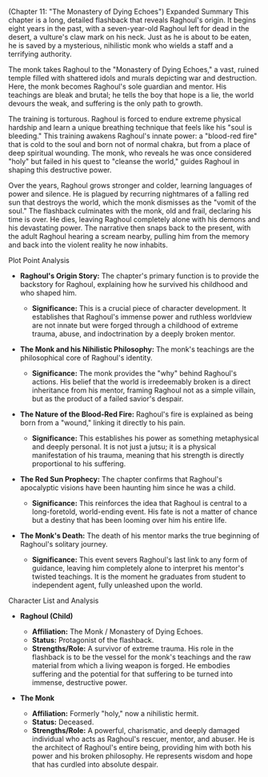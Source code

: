 (Chapter 11: "The Monastery of Dying Echoes")
Expanded Summary
This chapter is a long, detailed flashback that reveals Raghoul's origin. It begins eight years in the past, with a seven-year-old Raghoul left for dead in the desert, a vulture's claw mark on his neck. Just as he is about to be eaten, he is saved by a mysterious, nihilistic monk who wields a staff and a terrifying authority.

The monk takes Raghoul to the "Monastery of Dying Echoes," a vast, ruined temple filled with shattered idols and murals depicting war and destruction. Here, the monk becomes Raghoul's sole guardian and mentor. His teachings are bleak and brutal; he tells the boy that hope is a lie, the world devours the weak, and suffering is the only path to growth.

The training is torturous. Raghoul is forced to endure extreme physical hardship and learn a unique breathing technique that feels like his "soul is bleeding." This training awakens Raghoul's innate power: a "blood-red fire" that is cold to the soul and born not of normal chakra, but from a place of deep spiritual wounding. The monk, who reveals he was once considered "holy" but failed in his quest to "cleanse the world," guides Raghoul in shaping this destructive power.

Over the years, Raghoul grows stronger and colder, learning languages of power and silence. He is plagued by recurring nightmares of a falling red sun that destroys the world, which the monk dismisses as the "vomit of the soul." The flashback culminates with the monk, old and frail, declaring his time is over. He dies, leaving Raghoul completely alone with his demons and his devastating power. The narrative then snaps back to the present, with the adult Raghoul hearing a scream nearby, pulling him from the memory and back into the violent reality he now inhabits.

Plot Point Analysis
*   **Raghoul's Origin Story:** The chapter's primary function is to provide the backstory for Raghoul, explaining how he survived his childhood and who shaped him.
    *   **Significance:** This is a crucial piece of character development. It establishes that Raghoul's immense power and ruthless worldview are not innate but were forged through a childhood of extreme trauma, abuse, and indoctrination by a deeply broken mentor.

*   **The Monk and his Nihilistic Philosophy:** The monk's teachings are the philosophical core of Raghoul's identity.
    *   **Significance:** The monk provides the "why" behind Raghoul's actions. His belief that the world is irredeemably broken is a direct inheritance from his mentor, framing Raghoul not as a simple villain, but as the product of a failed savior's despair.

*   **The Nature of the Blood-Red Fire:** Raghoul's fire is explained as being born from a "wound," linking it directly to his pain.
    *   **Significance:** This establishes his power as something metaphysical and deeply personal. It is not just a jutsu; it is a physical manifestation of his trauma, meaning that his strength is directly proportional to his suffering.

*   **The Red Sun Prophecy:** The chapter confirms that Raghoul's apocalyptic visions have been haunting him since he was a child.
    *   **Significance:** This reinforces the idea that Raghoul is central to a long-foretold, world-ending event. His fate is not a matter of chance but a destiny that has been looming over him his entire life.

*   **The Monk's Death:** The death of his mentor marks the true beginning of Raghoul's solitary journey.
    *   **Significance:** This event severs Raghoul's last link to any form of guidance, leaving him completely alone to interpret his mentor's twisted teachings. It is the moment he graduates from student to independent agent, fully unleashed upon the world.

Character List and Analysis
*   **Raghoul (Child)**
    *   **Affiliation:** The Monk / Monastery of Dying Echoes.
    *   **Status:** Protagonist of the flashback.
    *   **Strengths/Role:** A survivor of extreme trauma. His role in the flashback is to be the vessel for the monk's teachings and the raw material from which a living weapon is forged. He embodies suffering and the potential for that suffering to be turned into immense, destructive power.

*   **The Monk**
    *   **Affiliation:** Formerly "holy," now a nihilistic hermit.
    *   **Status:** Deceased.
    *   **Strengths/Role:** A powerful, charismatic, and deeply damaged individual who acts as Raghoul's rescuer, mentor, and abuser. He is the architect of Raghoul's entire being, providing him with both his power and his broken philosophy. He represents wisdom and hope that has curdled into absolute despair.